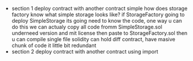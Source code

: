 - section 1 deploy contract with another contract
    simple how does storage factory know what simple storage looks like?  if StorageFactory going to deploy SimpleStorage its going need to know the code,
    one way u can do this we can actualy copy all code fromm SimpleStorage.sol underneed version and mit license then paste to StorageFactory.sol then u can compile 
    single file solidity can hold diff contract, have masive chunk of code it little bit redundant
- section 2 deploy contract with another contract using import